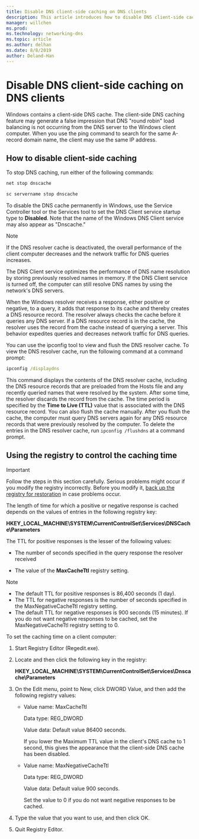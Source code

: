 ```yaml
---
title: Disable DNS client-side caching on DNS clients
description: This article introduces how to disable DNS client-side caching on DNS clients.
manager: willchen
ms.prod: 
ms.technology: networking-dns
ms.topic: article
ms.author: delhan
ms.date: 8/8/2019
author: Deland-Han
---
```


# Disable DNS client-side caching on DNS clients

Windows contains a client-side DNS cache. The client-side DNS caching feature may generate a false impression that DNS "round robin" load balancing is not occurring from the DNS server to the Windows client computer. When you use the ping command to search for the same A-record domain name, the client may use the same IP address.  

## How to disable client-side caching

To stop DNS caching, run either of the following commands:

```cmd
net stop dnscache
```

```cmd
sc servername stop dnscache
```


To disable the DNS cache permanently in Windows, use the Service Controller tool or the Services tool to set the DNS Client service startup type to **Disabled**. Note that the name of the Windows DNS Client service may also appear as "Dnscache." 

> [!NOTE]
> If the DNS resolver cache is deactivated, the overall performance of the client computer decreases and the network traffic for DNS queries increases. 

The DNS Client service optimizes the performance of DNS name resolution by storing previously resolved names in memory. If the DNS Client service is turned off, the computer can still resolve DNS names by using the network's DNS servers. 

When the Windows resolver receives a response, either positive or negative, to a query, it adds that response to its cache and thereby creates a DNS resource record. The resolver always checks the cache before it queries any DNS server. If a DNS resource record is in the cache, the resolver uses the record from the cache instead of querying a server. This behavior expedites queries and decreases network traffic for DNS queries. 

You can use the ipconfig tool to view and flush the DNS resolver cache. To view the DNS resolver cache, run the following command at a command prompt:

```cmd
ipconfig /displaydns 
```

This command displays the contents of the DNS resolver cache, including the DNS resource records that are preloaded from the Hosts file and any recently queried names that were resolved by the system. After some time, the resolver discards the record from the cache. The time period is specified by the **Time to Live (TTL)** value that is associated with the DNS resource record. You can also flush the cache manually. After you flush the cache, the computer must query DNS servers again for any DNS resource records that were previously resolved by the computer. To delete the entries in the DNS resolver cache, run `ipconfig /flushdns` at a command prompt.

## Using the registry to control the caching time

> [!IMPORTANT]  
> Follow the steps in this section carefully. Serious problems might occur if you modify the registry incorrectly. Before you modify it, [back up the registry for restoration](https://support.microsoft.com/help/322756) in case problems occur.

The length of time for which a positive or negative response is cached depends on the values of entries in the following registry key:

**HKEY_LOCAL_MACHINE\SYSTEM\CurrentControlSet\Services\DNSCache\Parameters**

The TTL for positive responses is the lesser of the following values: 

- The number of seconds specified in the query response the resolver received

- The value of the **MaxCacheTtl** registry setting.

>[!Note]
>- The default TTL for positive responses is 86,400 seconds (1 day).
>- The TTL for negative responses is the number of seconds specified in the MaxNegativeCacheTtl registry setting.
>- The default TTL for negative responses is 900 seconds (15 minutes).
If you do not want negative responses to be cached, set the MaxNegativeCacheTtl registry setting to 0.

To set the caching time on a client computer:

1. Start Registry Editor (Regedit.exe).

2. Locate and then click the following key in the registry:

   **HKEY_LOCAL_MACHINE\SYSTEM\CurrentControlSet\Services\Dnscache\Parameters**

3. On the Edit menu, point to New, click DWORD Value, and then add the following registry values:

   - Value name: MaxCacheTtl

     Data type: REG_DWORD

     Value data: Default value 86400 seconds. 
     
     If you lower the Maximum TTL value in the client's DNS cache to 1 second, this gives the appearance that the client-side DNS cache has been disabled.    

   - Value name: MaxNegativeCacheTtl

     Data type: REG_DWORD

     Value data: Default value 900 seconds. 
     
     Set the value to 0 if you do not want negative responses to be cached.

4. Type the value that you want to use, and then click OK.

5. Quit Registry Editor.